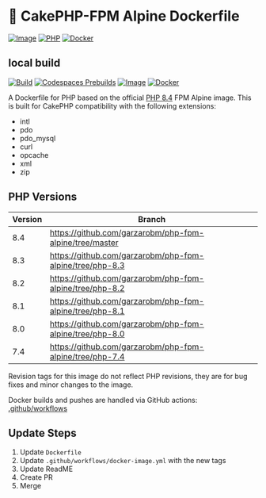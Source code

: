 # &#127856; CakePHP-FPM Alpine Dockerfile

[![Image](https://github.com/cnizzardini/php-fpm-alpine/actions/workflows/docker-image.yml/badge.svg)](https://github.com/cnizzardini/php-fpm-alpine/actions/workflows/docker-image.yml)
[![PHP](https://img.shields.io/badge/php-8.4-8892BF.svg?logo=php)](https://php.net/)
[![Docker](https://img.shields.io/badge/docker-0db7ed.svg?logo=docker)](https://hub.docker.com/repository/docker/cnizzardini/php-fpm-alpine)

## local build
[![Build](https://github.com/garzarobm/php-fpm-alpine/actions/workflows/build.yml/badge.svg)](https://github.com/garzarobm/php-fpm-alpine/actions/workflows/build.yml)
[![Codespaces Prebuilds](https://github.com/garzarobm/php-fpm-alpine/actions/workflows/codespaces/create_codespaces_prebuilds/badge.svg)](https://github.com/garzarobm/php-fpm-alpine/actions/workflows/codespaces/create_codespaces_prebuilds)
[![Image](https://github.com/garzarobm/php-fpm-alpine/actions/workflows/docker-image.yml/badge.svg)](https://github.com/garzarobm/php-fpm-alpine/actions/workflows/docker-image.yml)
[![Docker](https://github.com/garzarobm/php-fpm-alpine/actions/workflows/docker-publish.yml/badge.svg)](https://github.com/garzarobm/php-fpm-alpine/actions/workflows/docker-publish.yml)

A Dockerfile for PHP based on the official [PHP 8.4](https://hub.docker.com/_/php) FPM Alpine image. This is built for 
CakePHP compatibility with the following extensions:

- intl 
- pdo 
- pdo_mysql 
- curl 
- opcache 
- xml 
- zip

## PHP Versions

| Version | Branch 		                                                  |
|---------|------------------------------------------------------------|
| 8.4     | https://github.com/garzarobm/php-fpm-alpine/tree/master  |
| 8.3     | https://github.com/garzarobm/php-fpm-alpine/tree/php-8.3 |
| 8.2     | https://github.com/garzarobm/php-fpm-alpine/tree/php-8.2 |
| 8.1     | https://github.com/garzarobm/php-fpm-alpine/tree/php-8.1 |
| 8.0     | https://github.com/garzarobm/php-fpm-alpine/tree/php-8.0 |
| 7.4     | https://github.com/garzarobm/php-fpm-alpine/tree/php-7.4 |

Revision tags for this image do not reflect PHP revisions, they are for bug fixes and minor changes to the image.

Docker builds and pushes are handled via GitHub actions: [.github/workflows](.github/workflows)

## Update Steps

1. Update `Dockerfile`
2. Update `.github/workflows/docker-image.yml` with the new tags
3. Update ReadME
4. Create PR
5. Merge
